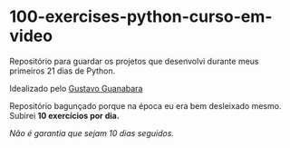 # 100-exercises-python-curso-em-video


Repositório para guardar os projetos que desenvolvi durante meus primeiros 21 dias de Python.

Idealizado pelo [Gustavo Guanabara](https://github.com/gustavoguanabara)

Repositório bagunçado porque na época eu era bem desleixado mesmo.
Subirei **10 exercícios por dia.**

*Não é garantia que sejam 10 dias seguidos.*
